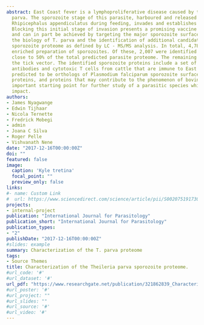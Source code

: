 ```yaml
---
abstract: East Coast fever is a lymphoproliferative disease caused by the tick-borne protozoan parasite Theileria
  parva. The sporozoite stage of this parasite, harboured and released from the salivary glands of the tick
  Rhipicephalus appendiculatus during feeding, invades and establishes infection in bovine lymphocytes.
  Blocking this initial stage of invasion presents a promising vaccine strategy for control of East Coast fever
  and can in part be achieved by targeting the major sporozoite surface protein p67. To support research on
  the biology of T. parva and the identification of additional candidate vaccine antigens, we report on the
  sporozoite proteome as defined by LC - MS/MS analysis. In total, 4,780 proteins were identified in an
  enriched preparation of sporozoites. Of these, 2,007 were identified as T. parva proteins, representing
  close to 50% of the total predicted parasite proteome. The remaining 2,773 proteins were derived from
  the tick vector. The identified sporozoite proteins include a set of known T. parva antigens targeted by
  antibodies and cytotoxic T cells from cattle that are immune to East Coast fever. We also identified proteins
  predicted to be orthologs of Plasmodium falciparum sporozoite surface molecules and invasion organelle
  proteins, and proteins that may contribute to the phenomenon of bovine lymphocyte transformation. Overall, these data      establish a protein expression profile of T. parva sporozoites as an
  important starting point for further study of a parasitic species which has considerable agricultural
  impact.
authors:
- James Nyagwange
- Edwin Tijhaar
- Nicola Ternette
- Fredrick Mobegi
- admin
- Joana C Silva
- Roger Pelle
- Vishvanath Nene
date: "2017-12-16T00:00:00Z"
doi: ""
featured: false
image:
  caption: 'Kyle tretina'
  focal_point: ""
  preview_only: false
links:
#- name: Custom Link
#  url: https://www.sciencedirect.com/science/article/pii/S0020751917303454?via%3Dihub
projects:
- internal-project
publication: "International Journal for Parasitology"
publication_short: "International Journal for Parasitology"
publication_types:
- "2"
publishDate: "2017-12-16T00:00:00Z"
#slides: example
summary: Characterization of the T. parva proteome
tags:
- Source Themes
title: Characterization of the Theileria parva sporozoite proteome.
#url_code: '#'
#url_dataset: '#'
url_pdf: "https://www.researchgate.net/publication/321862839_Characterization_of_the_Theileria_parva_sporozoite_proteome"
#url_poster: '#'
#url_project: ""
#url_slides: ""
#url_source: '#'
#url_video: '#'
---
```


